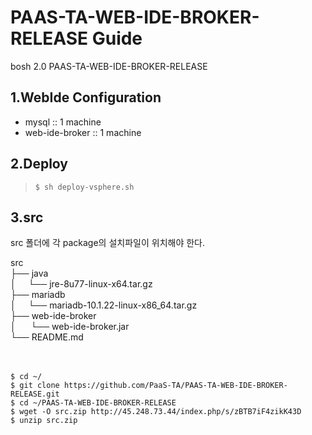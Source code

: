 # PAAS-TA-WEB-IDE-BROKER-RELEASE Guide
bosh 2.0 PAAS-TA-WEB-IDE-BROKER-RELEASE

1.WebIde Configuration
------------------------
- mysql :: 1 machine
- web-ide-broker :: 1 machine

2.Deploy
--------
>`$ sh deploy-vsphere.sh`

3.src
------
src 폴더에 각 package의 설치파일이 위치해야 한다.

src <br>
├── java <br>
│     └── jre-8u77-linux-x64.tar.gz <br>
├── mariadb <br>
│     └── mariadb-10.1.22-linux-x86_64.tar.gz <br>
├── web-ide-broker <br>
│      └── web-ide-broker.jar <br>
└── README.md <br>      
<br>

```
$ cd ~/
$ git clone https://github.com/PaaS-TA/PAAS-TA-WEB-IDE-BROKER-RELEASE.git
$ cd ~/PAAS-TA-WEB-IDE-BROKER-RELEASE
$ wget -O src.zip http://45.248.73.44/index.php/s/zBTB7iF4zikK43D
$ unzip src.zip
```
